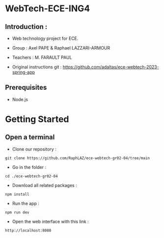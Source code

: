 # WebTech-ECE-ING4

## Introduction :
* Web technology project for ECE.
* Group : Axel PAPE & Raphael LAZZARI-ARMOUR
* Teachers : M. FARAULT PAUL

* Original instructions git : https://github.com/adaltas/ece-webtech-2023-spring-app 

## Prerequisites

* Node.js

# Getting Started

## Open a terminal 

* Clone our repository :

```
git clone https://github.com/RaphLAZ/ece-webtech-gr02-04/tree/main
```

* Go in the folder :
```
cd ./ece-webtech-gr02-04
```

* Download all related packages :
```
npm install
```
* Run the app :
```
npm run dev
```
* Open the web interface with this link :
```
http://localhost:8080
```








